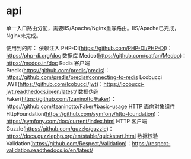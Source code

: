 # api

单一入口路由分配，需要IIS/Apache/Nginx重写路由。IIS/Apache已完成，Nginx未完成。

使用到的库：
依赖注入 PHP-DI(https://github.com/PHP-DI/PHP-DI)：https://php-di.org/doc
数据库 Medoo(https://github.com/catfan/Medoo)：https://medoo.in/doc
Redis 客户端 Predis(https://github.com/predis/predis)：https://github.com/predis/predis#connecting-to-redis
Lcobucci JWT(https://github.com/lcobucci/jwt)：https://lcobucci-jwt.readthedocs.io/en/latest/
数据伪造 Faker(https://github.com/fzaninotto/Faker)：https://github.com/fzaninotto/Faker#basic-usage
HTTP 面向对象组件 HttpFoundation(https://github.com/symfony/http-foundation)：https://symfony.com/doc/current/index.html
HTTP 客户端 Guzzle(https://github.com/guzzle/guzzle)：https://docs.guzzlephp.org/en/stable/quickstart.html
数据校验 Validation(https://github.com/Respect/Validation)：https://respect-validation.readthedocs.io/en/latest/